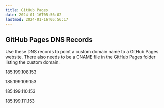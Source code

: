 ```yaml
---
title: GitHub Pages
date: 2024-01-16T05:56:02
lastmod: 2024-01-16T05:56:17
---
```


## GitHub Pages DNS Records

Use these DNS records to point a custom domain name to a GitHub Pages website. There also needs to be a CNAME file in the GitHub Pages folder listing the custom domain.

185.199.108.153

185.199.109.153

185.199.110.153

185.199.111.153
